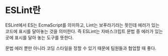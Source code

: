 # ESLint란

ESLint에서 ES는 EcmaScript를 의미하고, Lint는 보푸라기라는 뜻인데 에러가 있는 코드에 표시를 달아놓는 것을 의미한다. 즉 ESLint는 자바스크립트 문법 중 에러가 있는 곳에 표시를 달아 놓는 도구를 뜻한다.

문법 에러 뿐만 아니라 코딩 스타일을 정할 수 있기 때문에 팀원들과 협업할 때 좋다.